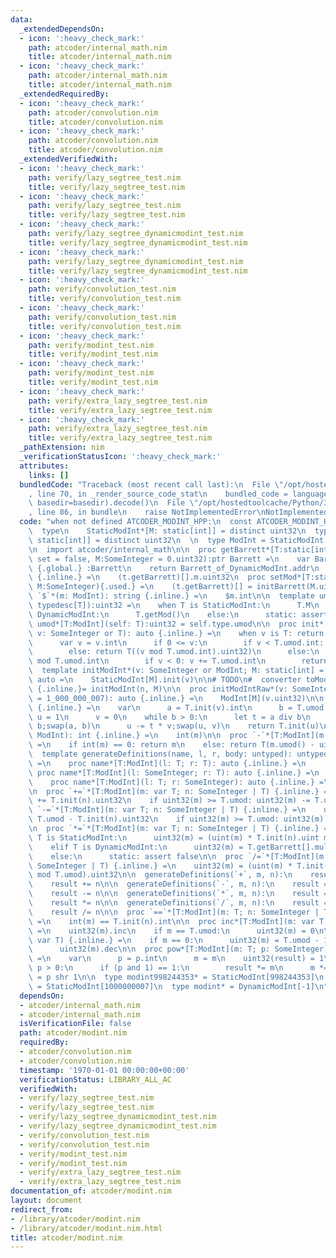 ```yaml
---
data:
  _extendedDependsOn:
  - icon: ':heavy_check_mark:'
    path: atcoder/internal_math.nim
    title: atcoder/internal_math.nim
  - icon: ':heavy_check_mark:'
    path: atcoder/internal_math.nim
    title: atcoder/internal_math.nim
  _extendedRequiredBy:
  - icon: ':heavy_check_mark:'
    path: atcoder/convolution.nim
    title: atcoder/convolution.nim
  - icon: ':heavy_check_mark:'
    path: atcoder/convolution.nim
    title: atcoder/convolution.nim
  _extendedVerifiedWith:
  - icon: ':heavy_check_mark:'
    path: verify/lazy_segtree_test.nim
    title: verify/lazy_segtree_test.nim
  - icon: ':heavy_check_mark:'
    path: verify/lazy_segtree_test.nim
    title: verify/lazy_segtree_test.nim
  - icon: ':heavy_check_mark:'
    path: verify/lazy_segtree_dynamicmodint_test.nim
    title: verify/lazy_segtree_dynamicmodint_test.nim
  - icon: ':heavy_check_mark:'
    path: verify/lazy_segtree_dynamicmodint_test.nim
    title: verify/lazy_segtree_dynamicmodint_test.nim
  - icon: ':heavy_check_mark:'
    path: verify/convolution_test.nim
    title: verify/convolution_test.nim
  - icon: ':heavy_check_mark:'
    path: verify/convolution_test.nim
    title: verify/convolution_test.nim
  - icon: ':heavy_check_mark:'
    path: verify/modint_test.nim
    title: verify/modint_test.nim
  - icon: ':heavy_check_mark:'
    path: verify/modint_test.nim
    title: verify/modint_test.nim
  - icon: ':heavy_check_mark:'
    path: verify/extra_lazy_segtree_test.nim
    title: verify/extra_lazy_segtree_test.nim
  - icon: ':heavy_check_mark:'
    path: verify/extra_lazy_segtree_test.nim
    title: verify/extra_lazy_segtree_test.nim
  _pathExtension: nim
  _verificationStatusIcon: ':heavy_check_mark:'
  attributes:
    links: []
  bundledCode: "Traceback (most recent call last):\n  File \"/opt/hostedtoolcache/Python/3.8.5/x64/lib/python3.8/site-packages/onlinejudge_verify/documentation/build.py\"\
    , line 70, in _render_source_code_stat\n    bundled_code = language.bundle(stat.path,\
    \ basedir=basedir).decode()\n  File \"/opt/hostedtoolcache/Python/3.8.5/x64/lib/python3.8/site-packages/onlinejudge_verify/languages/nim.py\"\
    , line 86, in bundle\n    raise NotImplementedError\nNotImplementedError\n"
  code: "when not defined ATCODER_MODINT_HPP:\n  const ATCODER_MODINT_HPP* = 1\n\n\
    \  type\n    StaticModInt*[M: static[int]] = distinct uint32\n  type\n    DynamicModInt*[T:\
    \ static[int]] = distinct uint32\n  \n  type ModInt = StaticModInt or DynamicModInt\n\
    \n  import atcoder/internal_math\n\n  proc getBarrett*[T:static[int]](t:typedesc[DynamicModInt[T]],\
    \ set = false, M:SomeInteger = 0.uint32):ptr Barrett =\n    var Barrett_of_DynamicModInt\
    \ {.global.} :Barrett\n    return Barrett_of_DynamicModInt.addr\n  proc getMod*[T:static[int]](t:typedesc[DynamicModInt[T]]):uint32\
    \ {.inline.} =\n    (t.getBarrett)[].m.uint32\n  proc setMod*[T:static[int]](t:typedesc[DynamicModInt[T]],\
    \ M:SomeInteger){.used.} =\n    (t.getBarrett)[] = initBarrett(M.uint)\n\n  proc\
    \ `$`*(m: ModInt): string {.inline.} =\n    $m.int\n\n  template umod*[T:ModInt](self:\
    \ typedesc[T]):uint32 =\n    when T is StaticModInt:\n      T.M\n    elif T is\
    \ DynamicModInt:\n      T.getMod()\n    else:\n      static: assert false\n  template\
    \ umod*[T:ModInt](self: T):uint32 = self.type.umod\n\n  proc init*[T:ModInt](t:typedesc[T],\
    \ v: SomeInteger or T): auto {.inline.} =\n    when v is T: return v\n    else:\n\
    \      var v = v.int\n      if 0 <= v:\n        if v < T.umod.int: return T(v.uint32)\n\
    \        else: return T((v mod T.umod.int).uint32)\n      else:\n        v = v\
    \ mod T.umod.int\n        if v < 0: v += T.umod.int\n        return T(v.uint32)\n\
    \  template initModInt*(v: SomeInteger or ModInt; M: static[int] = 1_000_000_007):\
    \ auto =\n    StaticModInt[M].init(v)\n\n# TODO\n#  converter toModInt[M:static[int]](n:SomeInteger):ModInt[M]\
    \ {.inline.}= initModInt(n, M)\n\n  proc initModIntRaw*(v: SomeInteger; M: static[int]\
    \ = 1_000_000_007): auto {.inline.} =\n    ModInt[M](v.uint32)\n\n  proc inv*[T](v:T):T\
    \ {.inline.} =\n    var\n      a = T.init(v).int\n      b = T.umod.int\n     \
    \ u = 1\n      v = 0\n    while b > 0:\n      let t = a div b\n      a -= t *\
    \ b;swap(a, b)\n      u -= t * v;swap(u, v)\n    return T.init(u)\n\n  proc val*(m:\
    \ ModInt): int {.inline.} =\n    int(m)\n\n  proc `-`*[T:ModInt](m: T): T {.inline.}\
    \ =\n    if int(m) == 0: return m\n    else: return T(m.umod() - uint32(m))\n\n\
    \  template generateDefinitions(name, l, r, body: untyped): untyped {.dirty.}\
    \ =\n    proc name*[T:ModInt](l: T; r: T): auto {.inline.} =\n      body\n   \
    \ proc name*[T:ModInt](l: SomeInteger; r: T): auto {.inline.} =\n      body\n\
    \    proc name*[T:ModInt](l: T; r: SomeInteger): auto {.inline.} =\n      body\n\
    \n  proc `+=`*[T:ModInt](m: var T; n: SomeInteger | T) {.inline.} =\n    uint32(m)\
    \ += T.init(n).uint32\n    if uint32(m) >= T.umod: uint32(m) -= T.umod\n\n  proc\
    \ `-=`*[T:ModInt](m: var T; n: SomeInteger | T) {.inline.} =\n    uint32(m) +=\
    \ T.umod - T.init(n).uint32\n    if uint32(m) >= T.umod: uint32(m) -= T.umod\n\
    \n  proc `*=`*[T:ModInt](m: var T; n: SomeInteger | T) {.inline.} =\n    when\
    \ T is StaticModInt:\n      uint32(m) = (uint(m) * T.init(n).uint mod T.umod()).uint32\n\
    \    elif T is DynamicModInt:\n      uint32(m) = T.getBarrett[].mul(uint(m), T.init(n).uint).uint32\n\
    \    else:\n      static: assert false\n\n  proc `/=`*[T:ModInt](m: var T; n:\
    \ SomeInteger | T) {.inline.} =\n    uint32(m) = (uint(m) * T.init(n).inv().uint\
    \ mod T.umod).uint32\n\n  generateDefinitions(`+`, m, n):\n    result = T.init(m)\n\
    \    result += n\n\n  generateDefinitions(`-`, m, n):\n    result = T.init(m)\n\
    \    result -= n\n\n  generateDefinitions(`*`, m, n):\n    result = T.init(m)\n\
    \    result *= n\n\n  generateDefinitions(`/`, m, n):\n    result = T.init(m)\n\
    \    result /= n\n\n  proc `==`*[T:ModInt](m: T; n: SomeInteger | T): bool {.inline.}\
    \ =\n    int(m) == T.init(n).int\n\n  proc inc*[T:ModInt](m: var T) {.inline.}\
    \ =\n    uint32(m).inc\n    if m == T.umod:\n      uint32(m) = 0\n\n  proc dec*[T:ModInt](m:\
    \ var T) {.inline.} =\n    if m == 0:\n      uint32(m) = T.umod - 1\n    else:\n\
    \      uint32(m).dec\n\n  proc pow*[T:ModInt](m: T; p: SomeInteger): T {.inline.}\
    \ =\n    var\n      p = p.int\n      m = m\n    uint32(result) = 1\n    while\
    \ p > 0:\n      if (p and 1) == 1:\n        result *= m\n      m *= m\n      p\
    \ = p shr 1\n\n  type modint998244353* = StaticModInt[998244353]\n  type modint1000000007*\
    \ = StaticModInt[1000000007]\n  type modint* = DynamicModInt[-1]\n"
  dependsOn:
  - atcoder/internal_math.nim
  - atcoder/internal_math.nim
  isVerificationFile: false
  path: atcoder/modint.nim
  requiredBy:
  - atcoder/convolution.nim
  - atcoder/convolution.nim
  timestamp: '1970-01-01 00:00:00+00:00'
  verificationStatus: LIBRARY_ALL_AC
  verifiedWith:
  - verify/lazy_segtree_test.nim
  - verify/lazy_segtree_test.nim
  - verify/lazy_segtree_dynamicmodint_test.nim
  - verify/lazy_segtree_dynamicmodint_test.nim
  - verify/convolution_test.nim
  - verify/convolution_test.nim
  - verify/modint_test.nim
  - verify/modint_test.nim
  - verify/extra_lazy_segtree_test.nim
  - verify/extra_lazy_segtree_test.nim
documentation_of: atcoder/modint.nim
layout: document
redirect_from:
- /library/atcoder/modint.nim
- /library/atcoder/modint.nim.html
title: atcoder/modint.nim
---
```

